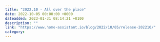 ```yaml
---
title: "2022.10 - All over the place"
date: 2022-10-05 00:00:00 +0000
dateadded: 2023-01-31 08:14:21 +0100
description: ""
link: "https://www.home-assistant.io/blog/2022/10/05/release-202210/"
category:
---
```

